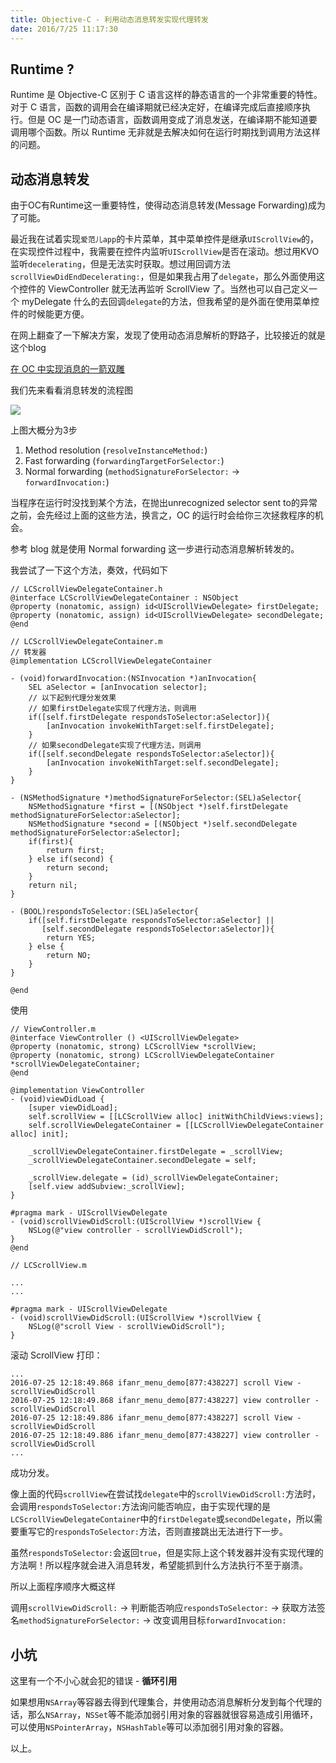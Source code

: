 ```yaml
---
title: Objective-C - 利用动态消息转发实现代理转发
date: 2016/7/25 11:17:30
---
```


## Runtime ?

Runtime 是 Objective-C 区别于 C 语言这样的静态语言的一个非常重要的特性。对于 C 语言，函数的调用会在编译期就已经决定好，在编译完成后直接顺序执行。但是 OC 是一门动态语言，函数调用变成了消息发送，在编译期不能知道要调用哪个函数。所以 Runtime 无非就是去解决如何在运行时期找到调用方法这样的问题。

## 动态消息转发

由于OC有Runtime这一重要特性，使得动态消息转发(Message Forwarding)成为了可能。

<!--more-->

最近我在试着实现`爱范儿app`的卡片菜单，其中菜单控件是继承`UIScrollView`的，在实现控件过程中，我需要在控件内监听`UIScrollView`是否在滚动。想过用KVO监听`decelerating`，但是无法实时获取。想过用回调方法`scrollViewDidEndDecelerating:`，但是如果我占用了`delegate`，那么外面使用这个控件的 ViewController 就无法再监听 ScrollView 了。当然也可以自己定义一个 myDelegate 什么的去回调`delegate`的方法，但我希望的是外面在使用菜单控件的时候能更方便。

在网上翻查了一下解决方案，发现了使用动态消息解析的野路子，比较接近的就是这个blog

[在 OC 中实现消息的一箭双雕](http://kittenyang.com/forwardinvocation/)

我们先来看看消息转发的流程图

![](http://oaayo42x2.bkt.clouddn.com/2016-10-09-11%3A04%3A34.jpg)

上图大概分为3步

1. Method resolution (`resolveInstanceMethod:`)
2. Fast forwarding (`forwardingTargetForSelector:`)
3. Normal forwarding (`methodSignatureForSelector:` -> `forwardInvocation:`)

当程序在运行时没找到某个方法，在抛出unrecognized selector sent to的异常之前，会先经过上面的这些方法，换言之，OC 的运行时会给你三次拯救程序的机会。

参考 blog 就是使用 Normal forwarding 这一步进行动态消息解析转发的。

我尝试了一下这个方法，奏效，代码如下
``` objc
// LCScrollViewDelegateContainer.h
@interface LCScrollViewDelegateContainer : NSObject
@property (nonatomic, assign) id<UIScrollViewDelegate> firstDelegate;
@property (nonatomic, assign) id<UIScrollViewDelegate> secondDelegate;
@end

// LCScrollViewDelegateContainer.m
// 转发器
@implementation LCScrollViewDelegateContainer

- (void)forwardInvocation:(NSInvocation *)anInvocation{
    SEL aSelector = [anInvocation selector];
    // 以下起到代理分发效果
    // 如果firstDelegate实现了代理方法，则调用
    if([self.firstDelegate respondsToSelector:aSelector]){
        [anInvocation invokeWithTarget:self.firstDelegate];
    }
    // 如果secondDelegate实现了代理方法，则调用
    if([self.secondDelegate respondsToSelector:aSelector]){
        [anInvocation invokeWithTarget:self.secondDelegate];
    }
}

- (NSMethodSignature *)methodSignatureForSelector:(SEL)aSelector{
    NSMethodSignature *first = [(NSObject *)self.firstDelegate methodSignatureForSelector:aSelector];
    NSMethodSignature *second = [(NSObject *)self.secondDelegate methodSignatureForSelector:aSelector];
    if(first){
        return first;
    } else if(second) {
        return second;
    }
    return nil;
}

- (BOOL)respondsToSelector:(SEL)aSelector{
    if([self.firstDelegate respondsToSelector:aSelector] || 
       [self.secondDelegate respondsToSelector:aSelector]){
        return YES;
    } else {
        return NO;
    }
}

@end
```

使用

``` objc
// ViewController.m
@interface ViewController () <UIScrollViewDelegate>
@property (nonatomic, strong) LCScrollView *scrollView;
@property (nonatomic, strong) LCScrollViewDelegateContainer *scrollViewDelegateContainer;
@end

@implementation ViewController
- (void)viewDidLoad {
    [super viewDidLoad];
    self.scrollView = [[LCScrollView alloc] initWithChildViews:views];
    self.scrollViewDelegateContainer = [[LCScrollViewDelegateContainer alloc] init];

    _scrollViewDelegateContainer.firstDelegate = _scrollView;
    _scrollViewDelegateContainer.secondDelegate = self;

    _scrollView.delegate = (id)_scrollViewDelegateContainer;
    [self.view addSubview:_scrollView];
}

#pragma mark - UIScrollViewDelegate
- (void)scrollViewDidScroll:(UIScrollView *)scrollView {
    NSLog(@"view controller - scrollViewDidScroll");
}
@end
```

``` objc
// LCScrollView.m

...
...

#pragma mark - UIScrollViewDelegate
- (void)scrollViewDidScroll:(UIScrollView *)scrollView {
    NSLog(@"scroll View - scrollViewDidScroll");
}
```

滚动 ScrollView 打印：

```
...
2016-07-25 12:18:49.868 ifanr_menu_demo[877:438227] scroll View - scrollViewDidScroll
2016-07-25 12:18:49.868 ifanr_menu_demo[877:438227] view controller - scrollViewDidScroll
2016-07-25 12:18:49.886 ifanr_menu_demo[877:438227] scroll View - scrollViewDidScroll
2016-07-25 12:18:49.886 ifanr_menu_demo[877:438227] view controller - scrollViewDidScroll
...
```

成功分发。

像上面的代码`scrollView`在尝试找`delegate`中的`scrollViewDidScroll:`方法时，会调用`respondsToSelector:`方法询问能否响应，由于实现代理的是`LCScrollViewDelegateContainer`中的`firstDelegate`或`secondDelegate`，所以需要重写它的`respondsToSelector:`方法，否则直接跳出无法进行下一步。

虽然`respondsToSelector:`会返回`true`，但是实际上这个转发器并没有实现代理的方法啊！所以程序就会进入消息转发，希望能抓到什么方法执行不至于崩溃。

所以上面程序顺序大概这样

调用`scrollViewDidScroll:` -> 判断能否响应`respondsToSelector:` -> 获取方法签名`methodSignatureForSelector:` -> 改变调用目标`forwardInvocation:`

## 小坑
这里有一个不小心就会犯的错误 - **循环引用**

如果想用`NSArray`等容器去得到代理集合，并使用动态消息解析分发到每个代理的话，那么`NSArray`，`NSSet`等不能添加弱引用对象的容器就很容易造成引用循环，可以使用`NSPointerArray`，`NSHashTable`等可以添加弱引用对象的容器。

以上。

